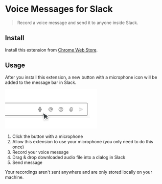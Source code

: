 # Voice Messages for Slack

> Record a voice message and send it to anyone inside Slack.

## Install

Install this extension from [Chrome Web Store](https://chrome.google.com/webstore/category/extensions).

## Usage

After you install this extension, a new button with a microphone icon will be added to the message bar in Slack.

<img src="screenshot.png" width="300">

1. Click the button with a microphone
2. Allow this extension to use your microphone (you only need to do this once)
3. Record your voice message
4. Drag & drop downloaded audio file into a dialog in Slack
5. Send message

Your recordings aren't sent anywhere and are only stored locally on your machine.

